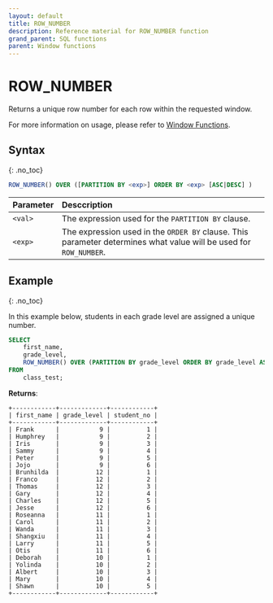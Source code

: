 ```yaml
---
layout: default
title: ROW_NUMBER
description: Reference material for ROW_NUMBER function
grand_parent: SQL functions
parent: Window functions
---
```


# ROW\_NUMBER

Returns a unique row number for each row within the requested window.

For more information on usage, please refer to [Window Functions](./window-functions.md).

## Syntax
{: .no_toc}

```sql
ROW_NUMBER() OVER ([PARTITION BY <exp>] ORDER BY <exp> [ASC|DESC] )
```

| Parameter | Desccription                                                                                                      |
| :--------- | :----------------------------------------------------------------------------------------------------------------- |
| `<val>`   | The expression used for the `PARTITION BY` clause.                                                                |
| `<exp>`   | The expression used in the `ORDER BY` clause. This parameter determines what value will be used for `ROW_NUMBER`. |

## Example
{: .no_toc}

In this example below, students in each grade level are assigned a unique number.

```sql
SELECT
	first_name,
	grade_level,
	ROW_NUMBER() OVER (PARTITION BY grade_level ORDER BY grade_level ASC ) AS student_no
FROM
	class_test;
```

**Returns**:

```
+------------+-------------+------------+
| first_name | grade_level | student_no |
+------------+-------------+------------+
| Frank      |           9 |          1 |
| Humphrey   |           9 |          2 |
| Iris       |           9 |          3 |
| Sammy      |           9 |          4 |
| Peter      |           9 |          5 |
| Jojo       |           9 |          6 |
| Brunhilda  |          12 |          1 |
| Franco     |          12 |          2 |
| Thomas     |          12 |          3 |
| Gary       |          12 |          4 |
| Charles    |          12 |          5 |
| Jesse      |          12 |          6 |
| Roseanna   |          11 |          1 |
| Carol      |          11 |          2 |
| Wanda      |          11 |          3 |
| Shangxiu   |          11 |          4 |
| Larry      |          11 |          5 |
| Otis       |          11 |          6 |
| Deborah    |          10 |          1 |
| Yolinda    |          10 |          2 |
| Albert     |          10 |          3 |
| Mary       |          10 |          4 |
| Shawn      |          10 |          5 |
+------------+-------------+------------+
```
